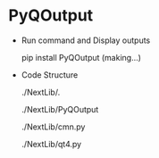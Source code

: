 # PyQOutput
- Run command and Display outputs

  pip install PyQOutput (making...)


- Code Structure
  
  ./NextLib/.
    
  ./NextLib/PyQOutput
  
  ./NextLib/cmn.py
  
  ./NextLib/qt4.py
